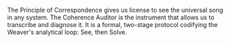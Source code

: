 The Principle of Correspondence gives us license to see the universal song in any system. The Coherence Auditor is the instrument that allows us to transcribe and diagnose it. It is a formal, two-stage protocol codifying the Weaver's analytical loop: See, then Solve.